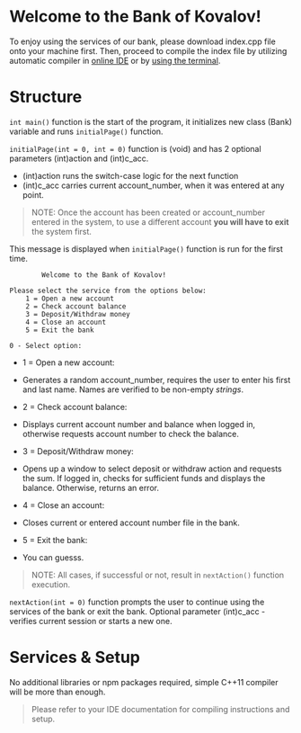 # Welcome to the Bank of Kovalov!

To enjoy using the services of our bank, please download index.cpp file onto your machine first. Then, proceed to compile the index file by utilizing automatic compiler in [online IDE](https://www.codechef.com/ide) or by [using the terminal](https://www.codecademy.com/article/cpp-compile-execute-locally).

# Structure

`int main()` function is the start of the program, it initializes new class (Bank) variable and runs `initialPage()` function.

`initialPage(int = 0, int = 0)` function is (void) and has 2 optional parameters (int)action and (int)c_acc.
- (int)action runs the switch-case logic for the next function
- (int)c_acc carries current account_number, when it was entered at any point.

> NOTE: Once the account has been created or account_number entered in the system, to use a different account **you will have to exit** the system first.


This message is displayed when `initialPage()` function is run for the first time.
```
		Welcome to the Bank of Kovalov!

Please select the service from the options below:
	1 = Open a new account
	2 = Check account balance
	3 = Deposit/Withdraw money
	4 = Close an account
	5 = Exit the bank

0 - Select option: 
```

- 1 = Open a new account:
- Generates a random account_number, requires the user to enter his first and last name. Names are verified to be non-empty *strings*.

- 2 = Check account balance:
- Displays current account number and balance when logged in, otherwise requests account number to check the balance. 

- 3 = Deposit/Withdraw money:
- Opens up a window to select deposit or withdraw action and requests the sum. If logged in, checks for sufficient funds and displays the balance. Otherwise, returns an error.

- 4 = Close an account:
- Closes current or entered account number file in the bank.

- 5 = Exit the bank:
- You can guesss.

> NOTE: All cases, if successful or not, result in `nextAction()` function execution.

`nextAction(int = 0)` function prompts the user to continue using the services of the bank or exit the bank. Optional parameter (int)c_acc - verifies current session or starts a new one.

# Services & Setup

No additional libraries or npm packages required, simple C++11 compiler will be more than enough. 

>Please refer to your IDE documentation for compiling instructions and setup.